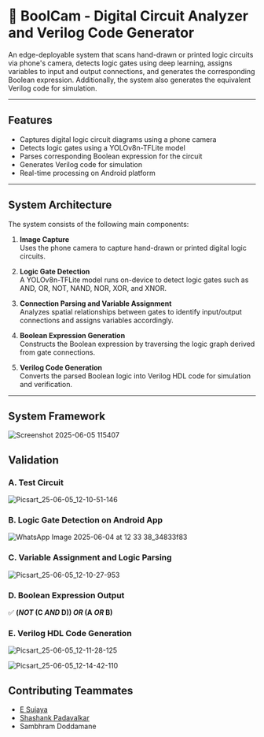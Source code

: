 # 📸 BoolCam - Digital Circuit Analyzer and Verilog Code Generator
An edge-deployable system that scans hand-drawn or printed logic  circuits via phone's camera, detects logic gates using deep learning,
assigns variables to input and output connections, and generates the corresponding Boolean expression.
Additionally, the system also generates the equivalent Verilog code for simulation.

---

## Features
- Captures digital logic circuit diagrams using a phone camera
- Detects logic gates using a YOLOv8n-TFLite model
- Parses corresponding Boolean expression for the circuit
- Generates Verilog code for simulation
- Real-time processing on Android platform

---

## System Architecture

The system consists of the following main components:

1. **Image Capture**  
   Uses the phone camera to capture hand-drawn or printed digital logic circuits.

2. **Logic Gate Detection**  
   A YOLOv8n-TFLite model runs on-device to detect logic gates such as AND, OR, NOT, NAND, NOR, XOR, and XNOR.

3. **Connection Parsing and Variable Assignment**  
   Analyzes spatial relationships between gates to identify input/output connections and assigns variables accordingly.

4. **Boolean Expression Generation**  
   Constructs the Boolean expression by traversing the logic graph derived from gate connections.

5. **Verilog Code Generation**  
   Converts the parsed Boolean logic into Verilog HDL code for simulation and verification.

---

## System Framework

![Screenshot 2025-06-05 115407](https://github.com/user-attachments/assets/b692d313-93c3-43a9-b609-2270e11c5eb9)

## Validation
### A. Test Circuit
![Picsart_25-06-05_12-10-51-146](https://github.com/user-attachments/assets/6bbd7721-aded-491e-857b-2d5dc7b60b2a)

### B. Logic Gate Detection on Android App
![WhatsApp Image 2025-06-04 at 12 33 38_34833f83](https://github.com/user-attachments/assets/47e918db-1892-4c0b-8bda-2a062834c8b4)

### C. Variable Assignment and Logic Parsing
![Picsart_25-06-05_12-10-27-953](https://github.com/user-attachments/assets/9f12edb6-3276-4b94-86c9-dc5284a64545)

### D. Boolean Expression Output
✅ **(_NOT_ (C _AND_ D)) _OR_ (A _OR_ B)**

### E. Verilog HDL Code Generation
![Picsart_25-06-05_12-11-28-125](https://github.com/user-attachments/assets/2bf60a80-4899-4162-92bf-d2553df2ee3b)

![Picsart_25-06-05_12-14-42-110](https://github.com/user-attachments/assets/00aef1a6-17a1-4829-8fac-b0aa2500d6f6)

## Contributing Teammates
- [E Sujaya](https://github.com/Sujaya-E)
- [Shashank Padavalkar](https://github.com/Shashank-Padavalkar)
- Sambhram Doddamane

